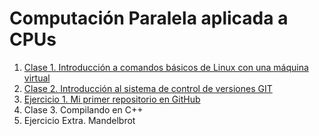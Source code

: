 # Computación Paralela aplicada a CPUs

1. [Clase 1. Introducción a comandos básicos de Linux con una máquina virtual](Clase%201.%20Introducci%C3%B3n%20a%20comandos%20b%C3%A1sicos%20de%20Linux%20con%20un%20virtual%20machine.md)
2. [Clase 2. Introducción al sistema de control de versiones GIT](Clase%202.%20Introducci%C3%B3n%20al%20sistema%20de%20control%20de%20versiones%20GIT.md)
3. [Ejercicio 1. Mi primer repositorio en GitHub](Ejercicio%201.%20Mi%20primer%20repositorio%20en%20github.md)
4. Clase 3. Compilando en C++ 
5. Ejercicio Extra. Mandelbrot

